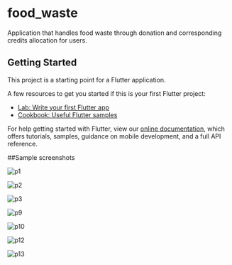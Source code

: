 # food_waste

Application that handles food waste through donation and corresponding credits allocation for users.

## Getting Started

This project is a starting point for a Flutter application.

A few resources to get you started if this is your first Flutter project:

- [Lab: Write your first Flutter app](https://flutter.dev/docs/get-started/codelab)
- [Cookbook: Useful Flutter samples](https://flutter.dev/docs/cookbook)

For help getting started with Flutter, view our
[online documentation](https://flutter.dev/docs), which offers tutorials,
samples, guidance on mobile development, and a full API reference.

##Sample screenshots

![p1](https://user-images.githubusercontent.com/65492285/126744884-f022cd31-a809-4407-9323-f6436eb28614.PNG)  

![p2](https://user-images.githubusercontent.com/65492285/126744905-cb128a60-a027-49da-8c47-fba8024d2e02.PNG)

![p3](https://user-images.githubusercontent.com/65492285/126744915-ee8f8a58-4451-46d5-b82f-0595786e93a8.PNG)

![p9](https://user-images.githubusercontent.com/65492285/126745002-c31d82ec-c548-4238-9a17-3526a636baaa.PNG)

![p10](https://user-images.githubusercontent.com/65492285/126745007-a4738f27-2974-4250-aa29-292015ee578b.PNG)

![p12](https://user-images.githubusercontent.com/65492285/126745014-223425a6-667f-4a57-92f4-bc2841273938.PNG)

![p13](https://user-images.githubusercontent.com/65492285/126745018-1376a876-4d00-4a08-9e8c-24b12d65cdf4.PNG)




